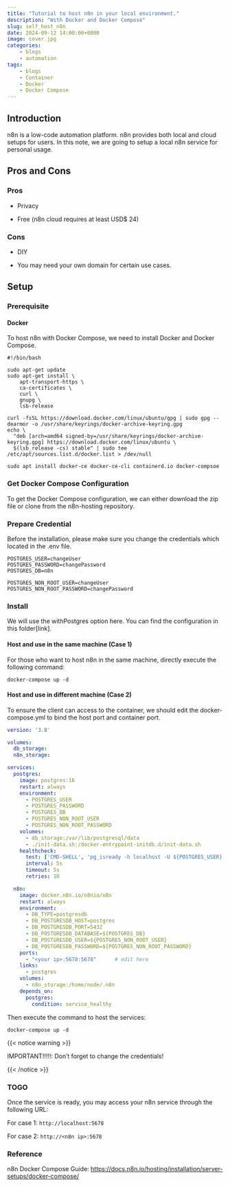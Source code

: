 ```yaml
---
title: "Tutorial to host n8n in your local environment."
description: "With Docker and Docker Compose"
slug: self_host_n8n
date: 2024-09-12 14:00:00+0800
image: cover.jpg
categories:
    - blogs
    - automation
tags:
    - blogs
    - Container
    - Docker
    - Docker Compose
---
```


## Introduction

n8n is a low-code automation platform. n8n provides both local and cloud setups for users. In this note, we are going to setup a local n8n service for personal usage.

## Pros and Cons

### Pros 

* Privacy

* Free (n8n cloud requires at least USD$ 24)

### Cons

* DIY

* You may need your own domain for certain use cases.

## Setup

### Prerequisite

#### Docker 

To host n8n with Docker Compose, we need to install Docker and Docker Compose.

```shell
#!/bin/bash

sudo apt-get update
sudo apt-get install \
    apt-transport-https \
    ca-certificates \
    curl \
    gnupg \
    lsb-release

curl -fsSL https://download.docker.com/linux/ubuntu/gpg | sudo gpg --dearmor -o /usr/share/keyrings/docker-archive-keyring.gpg
echo \
  "deb [arch=amd64 signed-by=/usr/share/keyrings/docker-archive-keyring.gpg] https://download.docker.com/linux/ubuntu \
  $(lsb_release -cs) stable" | sudo tee /etc/apt/sources.list.d/docker.list > /dev/null

sudo apt install docker-ce docker-ce-cli containerd.io docker-compsoe
```

### Get Docker Compose Configuration

To get the Docker Compose configuration, we can either download the zip file or clone  from the n8n-hosting repository.

### Prepare Credential

Before the installation, please make sure you change the credentials which located in the .env file.

```
POSTGRES_USER=changeUser
POSTGRES_PASSWORD=changePassword
POSTGRES_DB=n8n

POSTGRES_NON_ROOT_USER=changeUser
POSTGRES_NON_ROOT_PASSWORD=changePassword
```

### Install 

We will use the withPostgres option here. You can find the configuration in this folder[link].

#### Host and use in the same machine (Case 1)

For those who want to host n8n in the same machine, directly execute the following command:

```
docker-compose up -d
```

#### Host and use in different machine (Case 2)

To ensure the client can access to the container, we should edit the docker-compose.yml to bind the host port and container port.

```yaml
version: '3.8'

volumes:
  db_storage:
  n8n_storage:

services:
  postgres:
    image: postgres:16
    restart: always
    environment:
      - POSTGRES_USER
      - POSTGRES_PASSWORD
      - POSTGRES_DB
      - POSTGRES_NON_ROOT_USER
      - POSTGRES_NON_ROOT_PASSWORD
    volumes:
      - db_storage:/var/lib/postgresql/data
      - ./init-data.sh:/docker-entrypoint-initdb.d/init-data.sh
    healthcheck:
      test: ['CMD-SHELL', 'pg_isready -h localhost -U ${POSTGRES_USER} -d ${POSTGRES_DB}']
      interval: 5s
      timeout: 5s
      retries: 10

  n8n:
    image: docker.n8n.io/n8nio/n8n
    restart: always
    environment:
      - DB_TYPE=postgresdb
      - DB_POSTGRESDB_HOST=postgres
      - DB_POSTGRESDB_PORT=5432
      - DB_POSTGRESDB_DATABASE=${POSTGRES_DB}
      - DB_POSTGRESDB_USER=${POSTGRES_NON_ROOT_USER}
      - DB_POSTGRESDB_PASSWORD=${POSTGRES_NON_ROOT_PASSWORD}
    ports:
      - "<your ip>:5678:5678"      # edit here
    links:
      - postgres
    volumes:
      - n8n_storage:/home/node/.n8n
    depends_on:
      postgres:
        condition: service_healthy
```

Then execute the command to host the services:

```shell
docker-compose up -d
```

{{< notice warning >}}

IMPORTANT!!!!!: Don’t forget to change the credentials!

{{< /notice >}}

### TOGO

Once the service is ready, you may access your n8n service through the following URL:

For case 1: `http://localhost:5678`

For case 2: `http://<n8n ip>:5678`

### Reference

n8n Docker Compose Guide: https://docs.n8n.io/hosting/installation/server-setups/docker-compose/